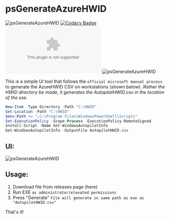 # psGenerateAzureHWID
![psGenerateAzureHWID](https://img.shields.io/github/issues/deanamiridis/psGenerateAzureHWID) [![Codacy Badge](https://app.codacy.com/project/badge/Grade/de6dbbe224794a059c654e09d1f27e0a)](https://www.codacy.com/gh/DeanAmiridis/psGenerateAzureHWID/dashboard?utm_source=github.com&amp;utm_medium=referral&amp;utm_content=DeanAmiridis/psGenerateAzureHWID&amp;utm_campaign=Badge_Grade) ![psGenerateAzureHWID](https://img.shields.io/github/size/deanamiridis/psGenerateAzureHWID/bin/x64/psGenerateAzureHWID.exe) ![psGenerateAzureHWID](https://img.shields.io/github/v/release/deanamiridis/psgenerateazurehwid)


This is a simple UI tool that follows the `official microsoft manual process` to generate the AzureHWID CSV on workstations (shown below).
_Rather the HWID directory be made, it generates the AutopilotHWID.csv in the location of the exe._

```powershell
New-Item -Type Directory -Path "C:\HWID"
Set-Location -Path "C:\HWID"
$env:Path += ";C:\Program Files\WindowsPowerShell\Scripts"
Set-ExecutionPolicy -Scope Process -ExecutionPolicy RemoteSigned
Install-Script -Name Get-WindowsAutopilotInfo
Get-WindowsAutopilotInfo -OutputFile AutopilotHWID.csv
```
## UI:
![psGenerateAzureHWID](http://aselectfew.com/img/psGenerateAzureHWID.png)

## Usage:
1) Download file from releases page (here)
2) Run EXE `as administrator/elevated permissions`
3) Press "Generate" `File will generate in same path as exe as "AutopilotHWID.csv"`

That's it!

